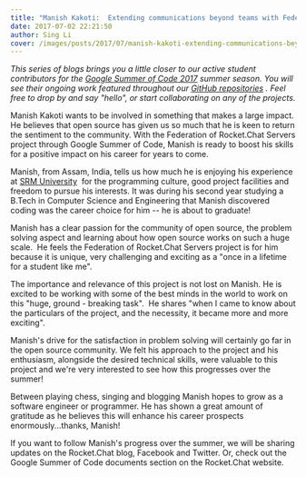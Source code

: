 ```yaml
---
title: "Manish Kakoti:  Extending communications beyond teams with Federation"
date: 2017-07-02 22:21:50
author: Sing Li
cover: /images/posts/2017/07/manish-kakoti-extending-communications-beyond-teams-with-rocketchat-federation/gsoc.png
---
```


_This series of blogs brings you a little closer to our active student contributors for the [Google Summer of Code 2017](https://rocket.chat/docs/contributing/google-summer-of-code) summer season. You will see their ongoing work featured throughout our [GitHub repositories](https://github.com/RocketChat) . Feel free to drop by and say "hello", or start collaborating on any of the projects._

Manish Kakoti wants to be involved in something that makes a large impact. He believes that open source has given us so much that he is keen to return the sentiment to the community. With the Federation of Rocket.Chat Servers project through Google Summer of Code, Manish is ready to boost his skills for a positive impact on his career for years to come. 

Manish, from Assam, India, tells us how much he is enjoying his experience at [SRM University](http://www.srmuniv.ac.in/)  for the programming culture, good project facilities and freedom to pursue his interests. It was during his second year studying a B.Tech in Computer Science and Engineering that Manish discovered coding was the career choice for him -- he is about to graduate! 

Manish has a clear passion for the community of open source, the problem solving aspect and learning about how open source works on such a huge scale.  He feels the Federation of Rocket.Chat Servers project is for him because it is unique, very challenging and exciting as a "once in a lifetime for a student like me".

The importance and relevance of this project is not lost on Manish. He is excited to be working with some of the best minds in the world to work on this "huge, ground - breaking task".  He shares "when I came to know about the particulars of the project, and the necessity, it became more and more exciting".

Manish's drive for the satisfaction in problem solving will certainly go far in the open source community. We felt his approach to the project and his enthusiasm, alongside the desired technical skills, were valuable to this project and we're very interested to see how this progresses over the summer!

Between playing chess, singing and blogging Manish hopes to grow as a software engineer or programmer. He has shown a great amount of gratitude as he believes this will enhance his career prospects enormously...thanks, Manish!

If you want to follow Manish's progress over the summer, we will be sharing updates on the Rocket.Chat blog, Facebook and Twitter. Or, check out the Google Summer of Code documents section on the Rocket.Chat website.
